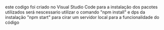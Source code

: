 este codigo foi criado no Visual Studio Code
para a instalação dos pacotes utilizados será nescessario utilizar o comando "npm install" e dps da instalação "npm start" para cirar um servidor local para a funcionalidade do código
